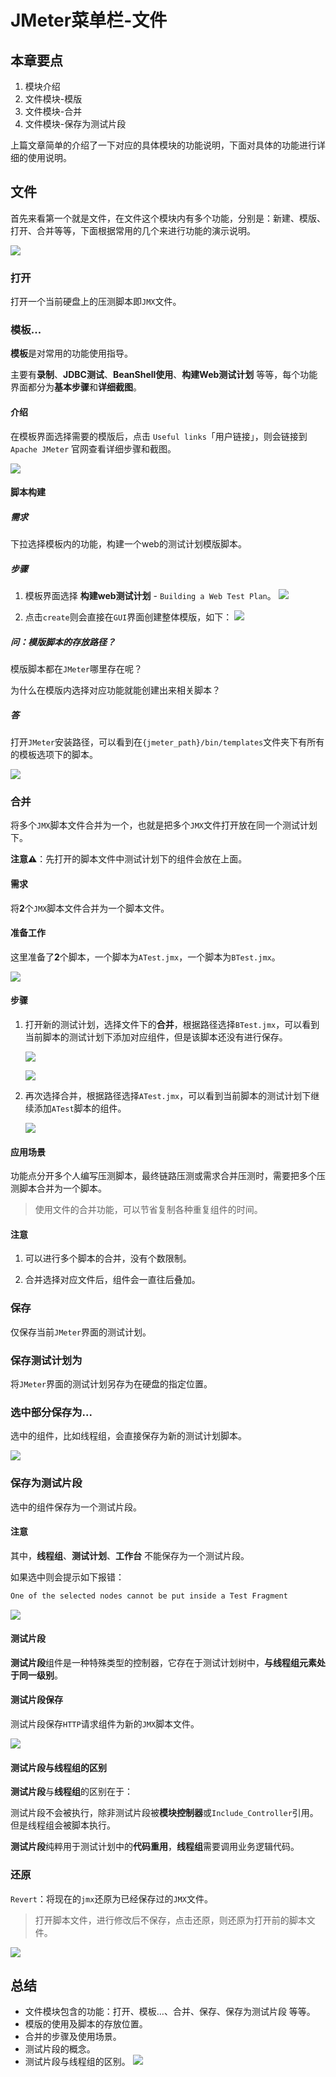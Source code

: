 # JMeter菜单栏-文件
## 本章要点
1. 模块介绍
2. 文件模块-模版
3. 文件模块-合并
4. 文件模块-保存为测试片段

上篇文章简单的介绍了一下对应的具体模块的功能说明，下面对具体的功能进行详细的使用说明。

## 文件

首先来看第一个就是文件，在文件这个模块内有多个功能，分别是：新建、模版、打开、合并等等，下面根据常用的几个来进行功能的演示说明。

![](https://cdn.jsdelivr.net/gh/TesterDevSoul/pic/manual/20230116154447.png)

### 打开

打开一个当前硬盘上的压测脚本即`JMX`文件。

### 模板...

**模板**是对常用的功能使用指导。

主要有**录制**、**JDBC测试**、**BeanShell使用**、**构建Web测试计划**
等等，每个功能界面都分为**基本步骤**和**详细截图**。

#### 介绍

在模板界面选择需要的模版后，点击 `Useful links`「用户链接」，则会链接到 `Apache JMeter` 官网查看详细步骤和截图。


![](https://cdn.jsdelivr.net/gh/TesterDevSoul/pic/manual/20230116155839.png)

#### 脚本构建
##### 需求

下拉选择模板内的功能，构建一个web的测试计划模版脚本。

##### 步骤

1. 模板界面选择 **构建web测试计划** - `Building a Web Test Plan`。 
![](https://cdn.jsdelivr.net/gh/TesterDevSoul/pic/manual/20230128105709.png)


1. 点击`create`则会直接在`GUI`界面创建整体模版，如下：
![](https://cdn.jsdelivr.net/gh/TesterDevSoul/pic/manual/20230116160553.png)


##### 问：模版脚本的存放路径？

模版脚本都在`JMeter`哪里存在呢？

为什么在模版内选择对应功能就能创建出来相关脚本？

##### 答

打开`JMeter`安装路径，可以看到在`{jmeter_path}/bin/templates`文件夹下有所有的模板选项下的脚本。


![](https://cdn.jsdelivr.net/gh/TesterDevSoul/pic/manual/20230116161740.png)

### 合并

将多个`JMX`脚本文件合并为一个，也就是把多个`JMX`文件打开放在同一个测试计划下。

**注意⚠️**：先打开的脚本文件中测试计划下的组件会放在上面。

#### 需求

将**2**个`JMX`脚本文件合并为一个脚本文件。

#### 准备工作

这里准备了**2**个脚本，一个脚本为`ATest.jmx`，一个脚本为`BTest.jmx`。

![](https://cdn.jsdelivr.net/gh/TesterDevSoul/pic/manual/20230128111317.png)


#### 步骤

1. 打开新的测试计划，选择文件下的**合并**，根据路径选择`BTest.jmx`，可以看到当前脚本的测试计划下添加对应组件，但是该脚本还没有进行保存。

   ![](https://cdn.jsdelivr.net/gh/TesterDevSoul/pic/manual/20230128112255.png)

   ![](https://cdn.jsdelivr.net/gh/TesterDevSoul/pic/manual/20230128112821.png)

1. 再次选择合并，根据路径选择`ATest.jmx`，可以看到当前脚本的测试计划下继续添加`ATest`脚本的组件。

   ![](https://cdn.jsdelivr.net/gh/TesterDevSoul/pic/manual/20230128113051.png)

#### 应用场景

功能点分开多个人编写压测脚本，最终链路压测或需求合并压测时，需要把多个压测脚本合并为一个脚本。

>使用文件的合并功能，可以节省复制各种重复组件的时间。


#### 注意

1. 可以进行多个脚本的合并，没有个数限制。

1. 合并选择对应文件后，组件会一直往后叠加。



### 保存

仅保存当前`JMeter`界面的测试计划。

### 保存测试计划为

将`JMeter`界面的测试计划另存为在硬盘的指定位置。

### 选中部分保存为...

选中的组件，比如线程组，会直接保存为新的测试计划脚本。

![](https://cdn.jsdelivr.net/gh/TesterDevSoul/pic/manual/20230116174134.png)

### 保存为测试片段

选中的组件保存为一个测试片段。

#### 注意
其中，**线程组**、**测试计划**、**工作台** 不能保存为一个测试片段。

如果选中则会提示如下报错：

```bash
One of the selected nodes cannot be put inside a Test Fragment
```

![](https://cdn.jsdelivr.net/gh/TesterDevSoul/pic/manual/1674012683977.png)


#### 测试片段

**测试片段**组件是一种特殊类型的控制器，它存在于测试计划树中，**与线程组元素处于同一级别**。

#### 测试片段保存

测试片段保存`HTTP`请求组件为新的`JMX`脚本文件。

![](https://cdn.jsdelivr.net/gh/TesterDevSoul/pic/manual/20230118115120.png)


#### 测试片段与线程组的区别

**测试片段**与**线程组**的区别在于：

测试片段不会被执行，除非测试片段被**模块控制器**或`Include_Controller`引用。但是线程组会被脚本执行。

**测试片段**纯粹用于测试计划中的**代码重用**，**线程组**需要调用业务逻辑代码。

### 还原

`Revert`：将现在的`jmx`还原为已经保存过的`JMX`文件。

>打开脚本文件，进行修改后不保存，点击还原，则还原为打开前的脚本文件。

![](https://cdn.jsdelivr.net/gh/TesterDevSoul/pic/manual/20230128174153.png)


## 总结
- 文件模块包含的功能：打开、模板...、合并、保存、保存为测试片段 等等。
- 模版的使用及脚本的存放位置。
- 合并的步骤及使用场景。
- 测试片段的概念。
- 测试片段与线程组的区别。
![](https://cdn.jsdelivr.net/gh/TesterDevSoul/pic/manual/20230130170239.png)